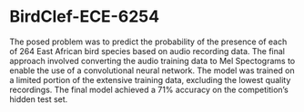# BirdClef-ECE-6254

The posed problem was to predict the probability of the presence of each of 264 East African bird species
based on audio recording data. The final approach
involved converting the audio training data to Mel
Spectograms to enable the use of a convolutional
neural network. The model was trained on a limited portion of the extensive training data, excluding the lowest quality recordings. The final model
achieved a 71% accuracy on the competition’s
hidden test set.


